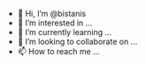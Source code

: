 - 👋 Hi, I’m @bistanis
- 👀 I’m interested in ...
- 🌱 I’m currently learning ...
- 💞️ I’m looking to collaborate on ...
- 📫 How to reach me ...

<!---
bistanis/bistanis is a ✨ special ✨ repository because its `README.md` (this file) appears on your GitHub profile.
You can click the Preview link to take a look at your changes.
--->
